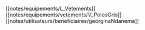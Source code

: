 [[notes/equipements/L_Vetements]] [[notes/equipements/vetements/V_PolosGris]] [[notes/utilisateurs/beneficiaires/georginaNdanema]]